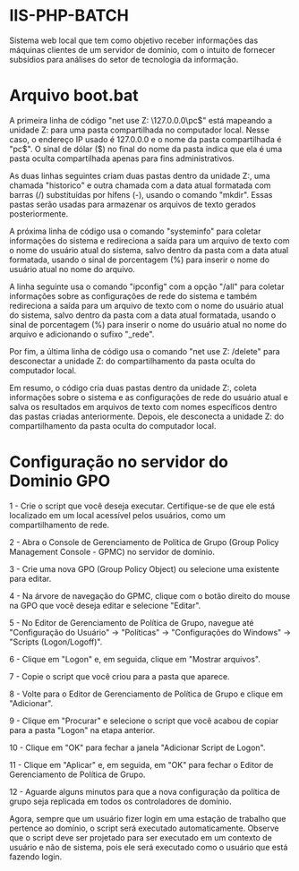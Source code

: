 # IIS-PHP-BATCH
Sistema web local que tem como objetivo receber informações das máquinas clientes de um servidor de domínio, com o intuito de fornecer subsídios para análises do setor de tecnologia da informação.


# Arquivo boot.bat
A primeira linha de código "net use Z: \127.0.0.0\pc$" está mapeando a unidade Z: para uma pasta compartilhada no computador local. Nesse caso, o endereço IP usado é 127.0.0.0 e o nome da pasta compartilhada é "pc$". O sinal de dólar ($) no final do nome da pasta indica que ela é uma pasta oculta compartilhada apenas para fins administrativos.

As duas linhas seguintes criam duas pastas dentro da unidade Z:, uma chamada "historico" e outra chamada com a data atual formatada com barras (/) substituídas por hífens (-), usando o comando "mkdir". Essas pastas serão usadas para armazenar os arquivos de texto gerados posteriormente.

A próxima linha de código usa o comando "systeminfo" para coletar informações do sistema e redireciona a saída para um arquivo de texto com o nome do usuário atual do sistema, salvo dentro da pasta com a data atual formatada, usando o sinal de porcentagem (%) para inserir o nome do usuário atual no nome do arquivo.

A linha seguinte usa o comando "ipconfig" com a opção "/all" para coletar informações sobre as configurações de rede do sistema e também redireciona a saída para um arquivo de texto com o nome do usuário atual do sistema, salvo dentro da pasta com a data atual formatada, usando o sinal de porcentagem (%) para inserir o nome do usuário atual no nome do arquivo e adicionando o sufixo "_rede".

Por fim, a última linha de código usa o comando "net use Z: /delete" para desconectar a unidade Z: do compartilhamento da pasta oculta do computador local.

Em resumo, o código cria duas pastas dentro da unidade Z:, coleta informações sobre o sistema e as configurações de rede do usuário atual e salva os resultados em arquivos de texto com nomes específicos dentro das pastas criadas anteriormente. Depois, ele desconecta a unidade Z: do compartilhamento da pasta oculta do computador local.

# Configuração no servidor do Dominio GPO
  1 - Crie o script que você deseja executar. Certifique-se de que ele está localizado em um local acessível pelos usuários, como um compartilhamento de rede.

  2 - Abra o Console de Gerenciamento de Política de Grupo (Group Policy Management Console - GPMC) no servidor de domínio.

  3 - Crie uma nova GPO (Group Policy Object) ou selecione uma existente para editar.

  4 - Na árvore de navegação do GPMC, clique com o botão direito do mouse na GPO que você deseja editar e selecione "Editar".

  5 - No Editor de Gerenciamento de Política de Grupo, navegue até "Configuração do Usuário" -> "Políticas" -> "Configurações do Windows" -> "Scripts (Logon/Logoff)".

  6 - Clique em "Logon" e, em seguida, clique em "Mostrar arquivos".

  7 - Copie o script que você criou para a pasta que aparece.

  8 - Volte para o Editor de Gerenciamento de Política de Grupo e clique em "Adicionar".

  9 - Clique em "Procurar" e selecione o script que você acabou de copiar para a pasta "Logon" na etapa anterior.

  10 - Clique em "OK" para fechar a janela "Adicionar Script de Logon".

  11 - Clique em "Aplicar" e, em seguida, em "OK" para fechar o Editor de Gerenciamento de Política de Grupo.

  12 - Aguarde alguns minutos para que a nova configuração da política de grupo seja replicada em todos os controladores de domínio.

Agora, sempre que um usuário fizer login em uma estação de trabalho que pertence ao domínio, o script será executado automaticamente. Observe que o script deve ser projetado para ser executado em um contexto de usuário e não de sistema, pois ele será executado como o usuário que está fazendo login.
